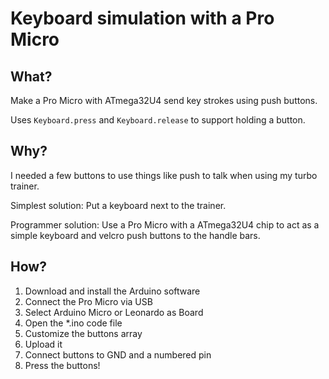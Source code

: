 # Keyboard simulation with a Pro Micro

What?
--------
Make a Pro Micro with ATmega32U4 send key strokes using push buttons.

Uses `Keyboard.press` and `Keyboard.release` to support holding a button.

Why?
----
I needed a few buttons to use things like push to talk when using my turbo trainer.

Simplest solution: Put a keyboard next to the trainer.

Programmer solution: Use a Pro Micro with a ATmega32U4 chip to act as a simple keyboard and velcro push buttons to the handle bars.

How?
----
1. Download and install the Arduino software
2. Connect the Pro Micro via USB
3. Select Arduino Micro or Leonardo as Board
4. Open the *.ino code file
5. Customize the buttons array
6. Upload it
7. Connect buttons to GND and a numbered pin
8. Press the buttons!
